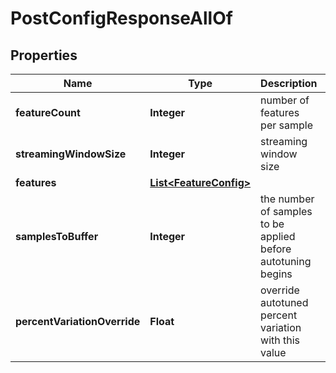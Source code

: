 

# PostConfigResponseAllOf


## Properties

| Name | Type | Description | Notes |
|------------ | ------------- | ------------- | -------------|
|**featureCount** | **Integer** | number of features per sample |  |
|**streamingWindowSize** | **Integer** | streaming window size |  |
|**features** | [**List&lt;FeatureConfig&gt;**](FeatureConfig.md) |  |  [optional] |
|**samplesToBuffer** | **Integer** | the number of samples to be applied before autotuning begins |  |
|**percentVariationOverride** | **Float** | override autotuned percent variation with this value |  [optional] |




